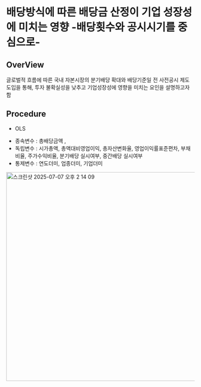 # 배당방식에 따른 배당금 산정이 기업 성장성에 미치는 영향 -배당횟수와 공시시기를 중심으로-

## OverView
글로벌적 흐름에 따른 국내 자본시장의 분기배당 확대와 배당기준일 전 사전공시 제도 도입을 통해, 투자 불확실성을 낮추고 기업성장성에 영향을 미치는 요인을 설명하고자 함

## Procedure
* OLS 
- 종속변수 : 총배당금액 , 
- 독립변수 : 시가총액, 총액대비영업이익, 총자산변화율, 영업이익률표준편차, 부채비율, 주가수익비율, 분기배당 실시여부, 중간배당 실시여부
- 통제변수 : 연도더미, 업종더미, 기업더미


<img width="558" alt="스크린샷 2025-07-07 오후 2 14 09" src="https://github.com/user-attachments/assets/a99e8d5e-2757-4994-b0bb-d8320d3a17e1" />
